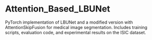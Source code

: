 # Attention_Based_LBUNet
PyTorch implementation of LBUNet and a modified version with AttentionSkipFusion for medical image segmentation. Includes training scripts, evaluation code, and experimental results on the ISIC dataset.
